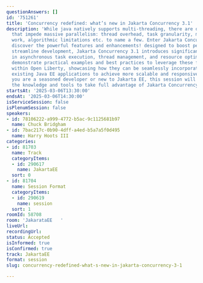 ```yaml
---
questionAnswers: []
id: '751261'
title: 'Concurrency redefined: what’s new in Jakarta Concurrency 3.1'
description: 'While java natively supports multi-threading, there are detrminents
  that impede massive parallelism: thread overhead, task granularity, mixed I/O bound
  work, algorithmic limitations etc. to name a few. Enter Jakarta Concurrency and
  discover the powerful features and enhancements! designed to boost performance and
  streamline development, Jakarta Concurrency 3.1 introduces significant improvements
  in asynchronous task execution, thread management, and resource optimization. We''ll
  demonstrate practical examples and best practices to leverage these features effectively
  within Open Liberty, showcasing how they can be seamlessly incorporated into your
  existing Java EE applications to achieve more scalable and responsive systems. Whether
  you are a seasoned developer or new to Jakarta EE, this session will equip you with
  the knowledge and tools to take full advantage of Jakarta Concurrency 3.1.'
startsAt: '2025-03-06T13:30:00'
endsAt: '2025-03-06T14:30:00'
isServiceSession: false
isPlenumSession: false
speakers:
- id: 78106222-a999-4772-b5ac-9c1125681b97
  name: Chuck Bridgham
- id: 7bac217c-0b90-4dff-a4ed-b5a7a5f0d495
  name: Harry Hoots III
categories:
- id: 81703
  name: Track
  categoryItems:
  - id: 290617
    name: JakartaEE
  sort: 0
- id: 81704
  name: Session Format
  categoryItems:
  - id: 290619
    name: session
  sort: 1
roomId: 58708
room: 'JakarataEE   '
liveUrl:
recordingUrl:
status: Accepted
isInformed: true
isConfirmed: true
track: JakartaEE
format: session
slug: concurrency-redefined-what-s-new-in-jakarta-concurrency-3-1

---
```

